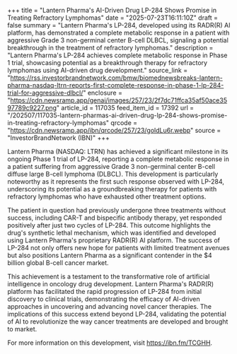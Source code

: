 +++
title = "Lantern Pharma's AI-Driven Drug LP-284 Shows Promise in Treating Refractory Lymphomas"
date = "2025-07-23T16:11:10Z"
draft = false
summary = "Lantern Pharma's LP-284, developed using its RADR(R) AI platform, has demonstrated a complete metabolic response in a patient with aggressive Grade 3 non-germinal center B-cell DLBCL, signaling a potential breakthrough in the treatment of refractory lymphomas."
description = "Lantern Pharma's LP-284 achieves complete metabolic response in Phase 1 trial, showcasing potential as a breakthrough therapy for refractory lymphomas using AI-driven drug development."
source_link = "https://rss.investorbrandnetwork.com/bmw/biomednewsbreaks-lantern-pharma-nasdaq-ltrn-reports-first-complete-response-in-phase-1-lp-284-trial-for-aggressive-dlbcl/"
enclosure = "https://cdn.newsramp.app/genai/images/257/23/2f7dc71ffca35af50ace3597789c9227.png"
article_id = 117035
feed_item_id = 17392
url = "/202507/117035-lantern-pharmas-ai-driven-drug-lp-284-shows-promise-in-treating-refractory-lymphomas"
qrcode = "https://cdn.newsramp.app/ibn/qrcode/257/23/goldLu6r.webp"
source = "InvestorBrandNetwork (IBN)"
+++

<p>Lantern Pharma (NASDAQ: LTRN) has achieved a significant milestone in its ongoing Phase 1 trial of LP-284, reporting a complete metabolic response in a patient suffering from aggressive Grade 3 non-germinal center B-cell diffuse large B-cell lymphoma (DLBCL). This development is particularly noteworthy as it represents the first such response observed with LP-284, underscoring its potential as a groundbreaking therapy for patients with refractory lymphomas who have exhausted other treatment options.</p><p>The patient in question had previously undergone three treatments without success, including CAR-T and bispecific antibody therapy, yet responded positively after just two cycles of LP-284. This outcome highlights the drug's synthetic lethal mechanism, which was identified and developed using Lantern Pharma's proprietary RADR(R) AI platform. The success of LP-284 not only offers new hope for patients with limited treatment avenues but also positions Lantern Pharma as a significant contender in the $4 billion global B-cell cancer market.</p><p>This achievement is a testament to the transformative role of artificial intelligence in oncology drug development. Lantern Pharma's RADR(R) platform has facilitated the rapid progression of LP-284 from initial discovery to clinical trials, demonstrating the efficacy of AI-driven approaches in uncovering and advancing novel cancer therapies. The implications of this success extend beyond LP-284, validating the potential of AI to revolutionize the way cancer treatments are developed and brought to market.</p><p>For more information on this development, visit <a href='https://ibn.fm/TCGHH' rel='nofollow' target='_blank'>https://ibn.fm/TCGHH</a>.</p>